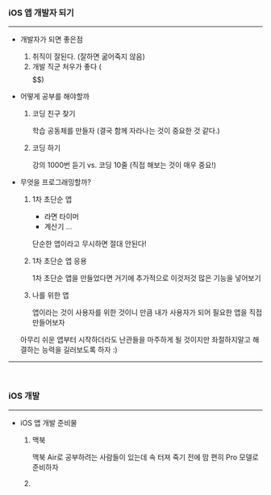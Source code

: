 ### iOS 앱 개발자 되기

---

- 개발자가 되면 좋은점
  1. 취직이 잘된다. (잘하면 굶어죽지 않음)
  2. 개발 직군 처우가 좋다 ($$$$$$)

  
  
- 어떻게 공부를 해야할까

  1. 코딩 친구 찾기

     학습 공동체를 만들자 (결국 함께 자라나는 것이 중요한 것 같다.)

  2. 코딩 하기

     강의 1000번 듣기 vs. 코딩 10줄 (직접 해보는 것이 매우 중요!)
     
     

- 무엇을 프로그래밍할까?

  1. 1차 초단순 앱

     - 라면 타이머
     - 계산기 ...

     단순한 앱이라고 무시하면 절대 안된다!

  2. 1차 초단순 앱 응용

     1차 초단순 앱을 만들었다면 거기에 추가적으로 이것저것 많은 기능을 넣어보기
     
  3. 나를 위한 앱
  
     앱이라는 것이 사용자를 위한 것이니 만큼 내가 사용자가 되어 필요한 앱을  직접 만들어보자
  
  아무리 쉬운 앱부터 시작하더라도 난관들을 마주하게 될 것이지만 좌절하지말고 해결하는 능력을 길러보도록 하자 :)

---

<br>

### iOS 개발

---

- iOS 앱 개발 준비물

  1. 맥북

     맥북 Air로 공부하려는 사람들이 있는데 속 터져 죽기 전에 맘 편히 Pro 모델로 준비하자

  2. 